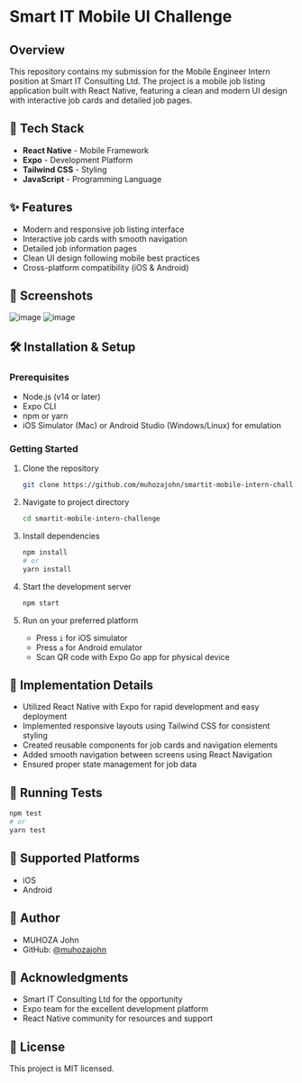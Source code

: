 # Smart IT Mobile UI Challenge

## Overview
This repository contains my submission for the Mobile Engineer Intern position at Smart IT Consulting Ltd. The project is a mobile job listing application built with React Native, featuring a clean and modern UI design with interactive job cards and detailed job pages.

## 🚀 Tech Stack
- **React Native** - Mobile Framework
- **Expo** - Development Platform
- **Tailwind CSS** - Styling
- **JavaScript** - Programming Language

## ✨ Features
- Modern and responsive job listing interface
- Interactive job cards with smooth navigation
- Detailed job information pages
- Clean UI design following mobile best practices
- Cross-platform compatibility (iOS & Android)

## 📱 Screenshots
![image](https://github.com/user-attachments/assets/be84abb3-a8bf-434e-9a4e-4f395f6c1a79)
![image](https://github.com/user-attachments/assets/be7ddda3-9c62-41c6-9e96-01b673d95944)



## 🛠️ Installation & Setup

### Prerequisites
- Node.js (v14 or later)
- Expo CLI
- npm or yarn
- iOS Simulator (Mac) or Android Studio (Windows/Linux) for emulation

### Getting Started
1. Clone the repository
   ```bash
   git clone https://github.com/muhozajohn/smartit-mobile-intern-challenge.git
   ```

2. Navigate to project directory
   ```bash
   cd smartit-mobile-intern-challenge
   ```

3. Install dependencies
   ```bash
   npm install
   # or
   yarn install
   ```

4. Start the development server
   ```bash
   npm start
   ```

5. Run on your preferred platform
   - Press `i` for iOS simulator
   - Press `a` for Android emulator
   - Scan QR code with Expo Go app for physical device

## 🎯 Implementation Details
- Utilized React Native with Expo for rapid development and easy deployment
- Implemented responsive layouts using Tailwind CSS for consistent styling
- Created reusable components for job cards and navigation elements
- Added smooth navigation between screens using React Navigation
- Ensured proper state management for job data

## 🔧 Running Tests
```bash
npm test
# or
yarn test
```

## 📱 Supported Platforms
- iOS
- Android

## 👤 Author
- MUHOZA John
- GitHub: [@muhozajohn](https://github.com/muhozajohn)

## 🙏 Acknowledgments
- Smart IT Consulting Ltd for the opportunity
- Expo team for the excellent development platform
- React Native community for resources and support

## 📝 License
This project is MIT licensed.

